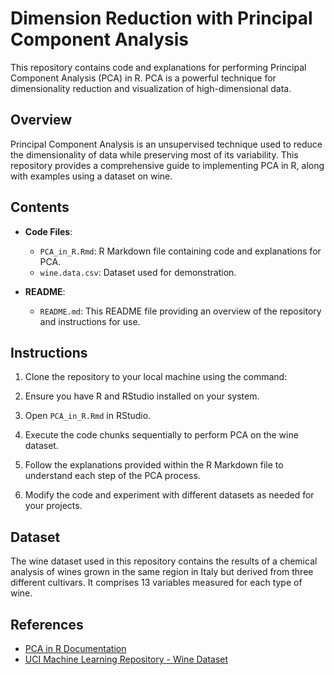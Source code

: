 # Dimension Reduction with Principal Component Analysis

This repository contains code and explanations for performing Principal Component Analysis (PCA) in R. PCA is a powerful technique for dimensionality reduction and visualization of high-dimensional data.

## Overview

Principal Component Analysis is an unsupervised technique used to reduce the dimensionality of data while preserving most of its variability. This repository provides a comprehensive guide to implementing PCA in R, along with examples using a dataset on wine.

## Contents

- **Code Files**: 
  - `PCA_in_R.Rmd`: R Markdown file containing code and explanations for PCA.
  - `wine.data.csv`: Dataset used for demonstration.

- **README**: 
  - `README.md`: This README file providing an overview of the repository and instructions for use.

## Instructions

1. Clone the repository to your local machine using the command:

2. Ensure you have R and RStudio installed on your system.

3. Open `PCA_in_R.Rmd` in RStudio.

4. Execute the code chunks sequentially to perform PCA on the wine dataset.

5. Follow the explanations provided within the R Markdown file to understand each step of the PCA process.

6. Modify the code and experiment with different datasets as needed for your projects.

## Dataset

The wine dataset used in this repository contains the results of a chemical analysis of wines grown in the same region in Italy but derived from three different cultivars. It comprises 13 variables measured for each type of wine.

## References

- [PCA in R Documentation](https://www.rdocumentation.org/packages/stats/versions/3.6.2/topics/princomp)
- [UCI Machine Learning Repository - Wine Dataset](https://archive.ics.uci.edu/dataset/109/wine)

